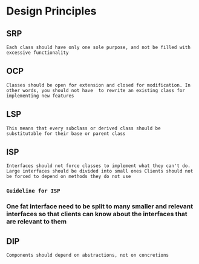 # Design Principles

## SRP
`Each class should have only one sole purpose, and not be filled with excessive functionality`

## OCP
`Classes should be open for extension and closed for modification. In other words, you should not have 
to rewrite an existing class for implementing new features`

## LSP
`This means that every subclass or derived class should be substitutable for their base or parent class`

## ISP
`Interfaces should not force classes to implement what they can't do. Large interfaces should be divided into small ones
Clients should not be forced to depend on methods they do not use`
### `Guideline for ISP`
### One fat interface need to be split to many smaller and relevant interfaces so that clients can know about the interfaces that are relevant to them

## DIP
`Components should depend on abstractions, not on concretions`